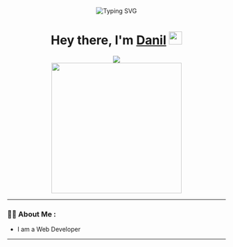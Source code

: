 
<div align="center">
    <img src="https://readme-typing-svg.herokuapp.com?font=Fira+Code&pause=3000&width=200&lines=Frontend+developer" alt="Typing SVG" />
</div>

<h1 align="center">Hey there, I'm 
    <a href="https://github.com/exceli" target="_blank">Danil</a>
    <img src="https://media.giphy.com/media/hvRJCLFzcasrR4ia7z/giphy.gif" width="30px"/>
</h1>

<div id='badges' align="center">
    <a href='https://t.me/excel_all'>
        <img src='https://img.shields.io/badge/Telegram-blue?logo=Telegram&logoColor=white'></img>
    </a>
</div>

<div align="center">
    <img src="https://komarev.com/ghpvc/?username=exceli&style=flat-square&color=blue" alt=""/>
</div>

<div align="center">
    <img src="https://media.giphy.com/media/MAcqfBGahLB7WYGeBZ/giphy.gif" width="300" height="300">
</div>

---
### :man_technologist: About Me :
- I am a Web Developer

---



